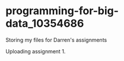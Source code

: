 # programming-for-big-data_10354686
Storing my files for Darren's assignments

Uploading assignment 1.